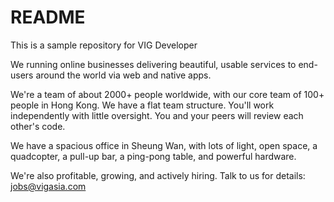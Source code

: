 # README
This is a sample repository for VIG Developer

We running online businesses delivering beautiful, usable services to end-users around the world via web and native apps.

We're a team of about 2000+ people worldwide, with our core team of 100+ people in Hong Kong. We have a flat team structure. You'll work independently with little oversight. You and your peers will review each other's code.

We have a spacious office in Sheung Wan, with lots of light, open space, a quadcopter, a pull-up bar, a ping-pong table, and powerful hardware.

We're also profitable, growing, and actively hiring. Talk to us for details: jobs@vigasia.com
